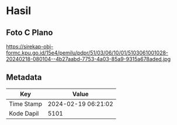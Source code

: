 # Hasil

## Foto C Plano

https://sirekap-obj-formc.kpu.go.id/15e4/pemilu/pdpr/51/03/06/10/01/5103061001028-20240218-080104--4b27aabd-7753-4a03-85a9-9315a678aded.jpg


## Metadata

| Key        | Value               |
| ---------- | ------------------- |
| Time Stamp | 2024-02-19 06:21:02 |
| Kode Dapil | 5101                |



